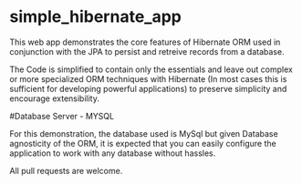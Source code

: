 # simple_hibernate_app

This web app demonstrates the core features of Hibernate ORM used in conjunction with the JPA to persist and retreive records from a database.

The Code is simplified to contain only the essentials and leave out complex or more specialized ORM techniques with Hibernate (In most cases this is sufficient for developing powerful applications) to preserve simplicity and encourage extensibility.

#Database Server - MYSQL

For this demonstration, the database used is MySql but given Database agnosticity of the ORM, it is expected that you can easily configure the application to work with any database without hassles.

All pull requests are welcome.
